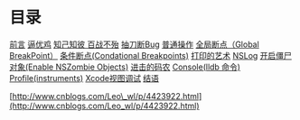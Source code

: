目录 
===

[前言](http://www.cnblogs.com/daiweilai/p/4421340.html#qianyan)
[逼优鸡](http://www.cnblogs.com/daiweilai/p/4421340.html#biyouji)
[知己知彼 百战不殆](http://www.cnblogs.com/daiweilai/p/4421340.html#zhijizhibi)
[抽刀断Bug](http://www.cnblogs.com/daiweilai/p/4421340.html#choudaoduanbug)
 [普通操作](http://www.cnblogs.com/daiweilai/p/4421340.html#putongcaozuo)
 [全局断点（Global BreakPoint）](http://www.cnblogs.com/daiweilai/p/4421340.html#quanjuduandian)
 [条件断点(Condational Breakpoints)](http://www.cnblogs.com/daiweilai/p/4421340.html#tiaojianduandian)
[打印的艺术](http://www.cnblogs.com/daiweilai/p/4421340.html#dayindeyishu)
 [NSLog](http://www.cnblogs.com/daiweilai/p/4421340.html#nslog)
 [开启僵尸对象(Enable NSZombie Objects)](http://www.cnblogs.com/daiweilai/p/4421340.html#kaiqijiangshi)
[进击的码农](http://www.cnblogs.com/daiweilai/p/4421340.html#jinjidemanong)
 [Console(lldb 命令)](http://www.cnblogs.com/daiweilai/p/4421340.html#console)
 [Profile(instruments)](http://www.cnblogs.com/daiweilai/p/4421340.html#profile)
 [Xcode视图调试](http://www.cnblogs.com/daiweilai/p/4421340.html#shitutiaoshi)
[结语](http://www.cnblogs.com/daiweilai/p/4421340.html#jieyu)

[http://www.cnblogs.com/Leo\_wl/p/4423922.html](http://www.cnblogs.com/Leo_wl/p/4423922.html)